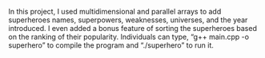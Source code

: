 In this project, I used multidimensional and parallel arrays to add superheroes names, superpowers, weaknesses, universes, and the year introduced. I even added a bonus feature of sorting the superheroes based on the ranking of their popularity. Individuals can type, “g++ main.cpp -o superhero” to compile the program and “./superhero” to run it. 
